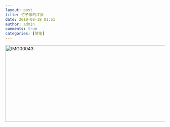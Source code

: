 ```yaml
---
layout: post
title: 竹子家的江景
date: 2010-08-18 01:51
author: admin
comments: true
categories: [随笔]
---
```

<p><a href="http://blog.maradonasu.com/wp-content/uploads/2010/08/img000435.png"><img style="border-bottom:0;border-left:0;display:inline;border-top:0;border-right:0;" title="IMG00043" border="0" alt="IMG00043" src="http://blog.maradonasu.com/wp-content/uploads/2010/08/img00043_thumb8.png" width="1028" height="241"></a></p>
